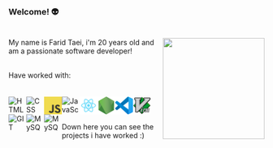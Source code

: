 ### Welcome! 👽 <br><br>
<img align="right" width="200" height="200" src="https://github.com/leviathanbasket/leviathanbasket/assets/148531582/411b1f4d-167c-4b87-bc48-d664f3e5b9d6"/>

My name is Farid Taei, i'm 20 years old and am a passionate software developer!<br><br>

Have worked with: <br><br><br>
<img align="left" alt="HTML" width="35px" height="35px" src="https://github.com/leviathanbasket/leviathanbasket/assets/148531582/c104f037-dc7a-4985-bae0-a965dc3b434b" />
<img align="left" alt="CSS" width="35px" height="35px" src="https://github.com/leviathanbasket/leviathanbasket/assets/148531582/f0139ec9-4131-4bfc-9a81-879c1d32fab7" />
<img align="left" alt="JavaScript" width="35px" height="35px" src="https://raw.githubusercontent.com/github/explore/80688e429a7d4ef2fca1e82350fe8e3517d3494d/topics/javascript/javascript.png" />
<img align="left" alt="JavaScript" width="35px" height="35px" src="https://github.com/leviathanbasket/leviathanbasket/assets/148531582/d55d2f4e-fa1d-4c5c-92f7-e0bddceeb9c1" />
<img align="left" alt="React" width="35px" height="35px" src="https://raw.githubusercontent.com/github/explore/80688e429a7d4ef2fca1e82350fe8e3517d3494d/topics/react/react.png" />
<img align="left" alt="Node.js" width="35px" height="35px" src="https://raw.githubusercontent.com/github/explore/80688e429a7d4ef2fca1e82350fe8e3517d3494d/topics/nodejs/nodejs.png" />
<img align="left" alt="Visual Studio Code" width="35px" height="35px" src="https://raw.githubusercontent.com/github/explore/80688e429a7d4ef2fca1e82350fe8e3517d3494d/topics/visual-studio-code/visual-studio-code.png" />
<img align="left" alt="Visual Studio Code" width="35px" height="35px" src="https://raw.githubusercontent.com/github/explore/80688e429a7d4ef2fca1e82350fe8e3517d3494d/topics/vim/vim.png" /> 
<img align="left" alt="GIT" width="35px" height="35px" src="https://github.com/leviathanbasket/leviathanbasket/assets/148531582/ca3e65a4-3b1f-4d2e-96e2-86c790c8650d" />
<img align="left" alt="MySQL" width="35px" height="35px" src="https://github.com/leviathanbasket/leviathanbasket/assets/148531582/7f5bd13c-7747-46d5-9a69-423e1310fa1b" /> 
<img align="left" alt="MySQL" width="35px" height="35px" src="https://github.com/leviathanbasket/leviathanbasket/assets/148531582/d21a83e4-31ed-4682-ab63-4fe3872028dd" /> 
<br><br><br> Down here you can see the projects i have worked :) 
